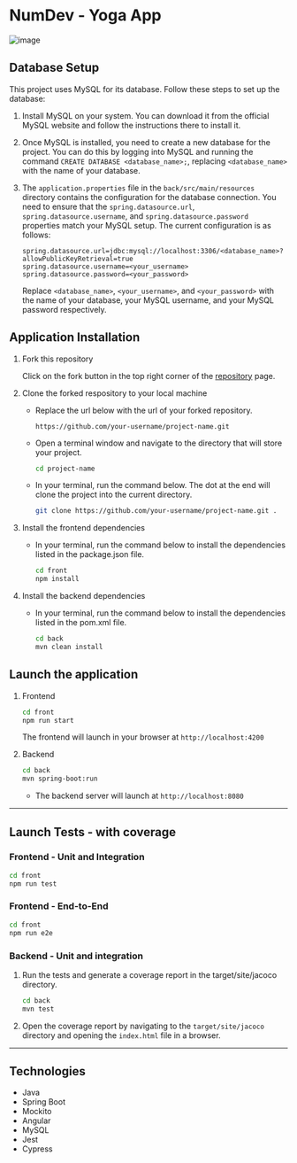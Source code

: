 # NumDev - Yoga App
![image](https://github.com/taylorfullstack/Testez-une-application-full-stack/assets/76629753/9d04e5a4-abe1-43b5-a499-4c1201355aea)

## Database Setup

This project uses MySQL for its database. Follow these steps to set up the database:

1. Install MySQL on your system. You can download it from the official MySQL website and follow the instructions there to install it.

2. Once MySQL is installed, you need to create a new database for the project. You can do this by logging into MySQL and running the command `CREATE DATABASE <database_name>;`, replacing `<database_name>` with the name of your database.

3. The `application.properties` file in the `back/src/main/resources` directory contains the configuration for the database connection. You need to ensure that the `spring.datasource.url`, `spring.datasource.username`, and `spring.datasource.password` properties match your MySQL setup. The current configuration is as follows:

    ```properties
    spring.datasource.url=jdbc:mysql://localhost:3306/<database_name>?allowPublicKeyRetrieval=true
    spring.datasource.username=<your_username>
    spring.datasource.password=<your_password>
    ```

    Replace `<database_name>`, `<your_username>`, and `<your_password>` with the name of your database, your MySQL username, and your MySQL password respectively.

## Application Installation

1. Fork this repository

    Click on the fork button in the top right corner of the [repository](https://github.com/taylorfullstack/Testez-une-application-full-stack) page.

2. Clone the forked respository to your local machine

    - Replace the url below with the url of your forked repository.

        `https://github.com/your-username/project-name.git`

    - Open a terminal window and navigate to the directory that will store your project.

        ```bash
        cd project-name
        ```

    - In your terminal, run the command below. The dot at the end will clone the project into the current directory.

        ```bash
        git clone https://github.com/your-username/project-name.git .
        ```

3. Install the frontend dependencies

    - In your terminal, run the command below to install the dependencies listed in the package.json file.
    
        ```bash
        cd front
        npm install
        ```

4. Install the backend dependencies

    - In your terminal, run the command below to install the dependencies listed in the pom.xml file.
    
      ```bash
      cd back
      mvn clean install
      ```

## Launch the application

1. Frontend

    ```bash
    cd front
    npm run start
    ```

    The frontend will launch in your browser at `http://localhost:4200`
  
2. Backend

      ```bash
      cd back
      mvn spring-boot:run
      ```

    - The backend server will launch at `http://localhost:8080`

---

## Launch Tests - with coverage

### Frontend - Unit and Integration

```bash
cd front
npm run test
```


### Frontend - End-to-End

```bash
cd front
npm run e2e
```

### Backend - Unit and integration

1. Run the tests and generate a coverage report in the target/site/jacoco directory.

    ```bash
    cd back
    mvn test
    ```
    
2. Open the coverage report by navigating to the `target/site/jacoco` directory and opening the `index.html` file in a browser.
---

## Technologies
- Java
- Spring Boot
- Mockito
- Angular
- MySQL
- Jest
- Cypress
